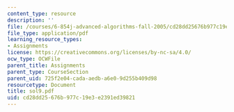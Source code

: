 ```yaml
---
content_type: resource
description: ''
file: /courses/6-854j-advanced-algorithms-fall-2005/cd28dd25676b977c19e3e2391ed39821_sol9.pdf
file_type: application/pdf
learning_resource_types:
- Assignments
license: https://creativecommons.org/licenses/by-nc-sa/4.0/
ocw_type: OCWFile
parent_title: Assignments
parent_type: CourseSection
parent_uid: 725f2e04-cada-aedb-a6e0-9d255b409d98
resourcetype: Document
title: sol9.pdf
uid: cd28dd25-676b-977c-19e3-e2391ed39821
---
```

